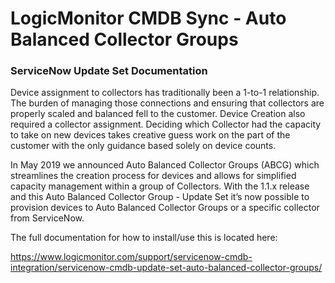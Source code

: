 # LogicMonitor CMDB Sync - Auto Balanced Collector Groups
### ServiceNow Update Set Documentation
Device assignment to collectors has traditionally been  a 1-to-1 relationship. The burden of managing those connections and ensuring that collectors are properly scaled and balanced fell to the customer. Device Creation also required a collector assignment. Deciding which Collector had the capacity to take on new devices takes creative guess work on the part of the customer with the only guidance based solely on device counts.

In May 2019 we announced Auto Balanced Collector Groups (ABCG) which streamlines the creation process for devices and allows for simplified capacity management within a group of Collectors.  With the 1.1.x release and this Auto Balanced Collector Group - Update Set it’s now possible to provision devices to Auto Balanced Collector Groups or a specific collector from ServiceNow.

The full documentation for how to install/use this is located here:

https://www.logicmonitor.com/support/servicenow-cmdb-integration/servicenow-cmdb-update-set-auto-balanced-collector-groups/
